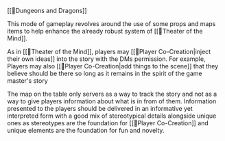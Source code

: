
[[🌳Dungeons and Dragons]]

This mode of gameplay revolves around the use of some props and maps items to help enhance the already robust system of [[🌱Theater of the Mind]]. 

As in [[🌱Theater of the Mind]], players may [[🌰Player Co-Creation|inject their own ideas]] into the story with the DMs permission. For example, Players may also [[🌰Player Co-Creation|add things to the scene]] that they believe should be there so long as it remains in the spirit of the game master's story

The map on the table only servers as a way to track the story and not as a way to give players information about what is in from of them. Information presented to the players should be delivered in an informative yet interpreted form with a good mix of stereotypical details alongside unique ones as stereotypes are the foundation for [[🌰Player Co-Creation]] and unique elements are the foundation for fun and novelty.